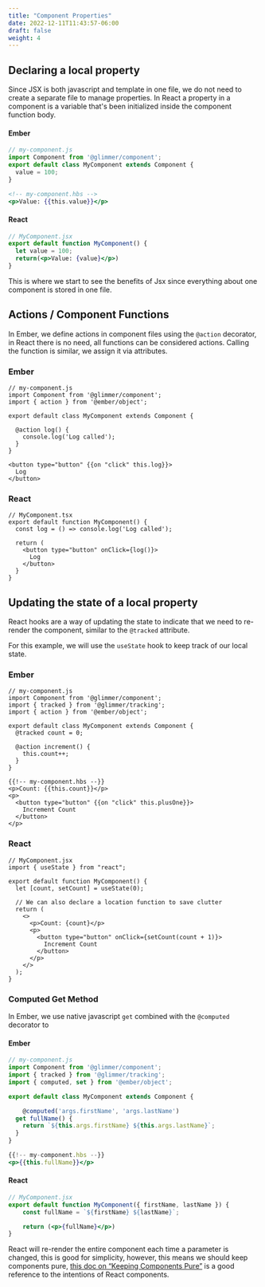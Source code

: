 ```yaml
---
title: "Component Properties"
date: 2022-12-11T11:43:57-06:00
draft: false
weight: 4
---
```


## Declaring a local property

Since JSX is both javascript and template in one file, we do not need to create a separate file to manage properties.
In React a property in a component is a variable that's been initialized inside the component function body.

#### Ember

```js
// my-component.js
import Component from '@glimmer/component';
export default class MyComponent extends Component {
  value = 100;
}

```

```hbs
<!-- my-component.hbs -->
<p>Value: {{this.value}}</p>

```

#### React

```jsx
// MyComponent.jsx
export default function MyComponent() {
  let value = 100;
  return(<p>Value: {value}</p>)
}

```

This is where we start to see the benefits of Jsx since everything about one component is stored in one file.

## Actions / Component Functions

In Ember, we define actions in component files using the `@action` decorator, in React there is no need, all functions can be considered actions.
Calling the function is similar, we assign it via attributes.

### Ember

```
// my-component.js
import Component from '@glimmer/component';
import { action } from '@ember/object';

export default class MyComponent extends Component {

  @action log() {
    console.log('Log called');
  }
}

```

```
<button type="button" {{on "click" this.log}}>
  Log
</button>

```

### React

```
// MyComponent.tsx
export default function MyComponent() {
  const log = () => console.log('Log called');

  return (
    <button type="button" onClick={log()}>
      Log
    </button>
  }
}

```

## Updating the state of a local property

React hooks are a way of updating the state to indicate that we need to re-render the component,
similar to the `@tracked` attribute.

For this example, we will use the `useState` hook to keep track of our local state.

### Ember

```
// my-component.js
import Component from '@glimmer/component';
import { tracked } from '@glimmer/tracking';
import { action } from '@ember/object';

export default class MyComponent extends Component {
  @tracked count = 0;

  @action increment() {
    this.count++;
  }
}

```

```
{{!-- my-component.hbs --}}
<p>Count: {{this.count}}</p>
<p>
  <button type="button" {{on "click" this.plusOne}}>
    Increment Count
  </button>
</p>

```

### React

```
// MyComponent.jsx
import { useState } from "react";

export default function MyComponent() {
  let [count, setCount] = useState(0);

  // We can also declare a location function to save clutter
  return (
    <>
      <p>Count: {count}</p>
      <p>
        <button type="button" onClick={setCount(count + 1)}>
          Increment Count
        </button>
      </p>
    </>
  );
}

```

### Computed Get Method

In Ember, we use native javascript `get` combined with the `@computed` decorator to 

#### Ember

```jsx
// my-component.js
import Component from '@glimmer/component';
import { tracked } from '@glimmer/tracking';
import { computed, set } from '@ember/object';

export default class MyComponent extends Component {

	@computed('args.firstName', 'args.lastName')
  get fullName() {
    return `${this.args.firstName} ${this.args.lastName}`;
  }
}
```

```jsx
{{!-- my-component.hbs --}}
<p>{{this.fullName}}</p>
```

#### React

```jsx
// MyComponent.jsx
export default function MyComponent({ firstName, lastName }) {
	const fullName = `${firstName} ${lastName}`;

	return (<p>{fullName}</p>)
}
```

React will re-render the entire component each time a parameter is changed, this is good for simplicity, however, this means we should keep components pure, [this doc on “Keeping Components Pure”](https://beta.reactjs.org/learn/keeping-components-pure) is a good reference to the intentions of React components.